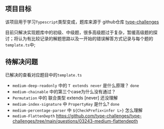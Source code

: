 ## 项目目标

该项目用于学习`Typescript`类型变成，题库来源于 github仓库 [type-challenges](https://github.com/type-challenges/type-challenges)

目前只解决实现题库中的初级、中级题，很多高级题过于复杂，暂缓高级题的探讨；将认为有比较记录的解题思路以及一开始的错误解答方式记录与每个题的`template.ts`中;

## 待解决问题

已解决的查看对应题目中的`template.ts`

- `medium-deep-readonly` 中的 `T extends never` 是什么原理？ `done`
- `medium-chainable` 中的第三个case为什么没有通过？
- `Permutation` 中的 联合类型 extends [never] 还没理解
- `medium-index-signature` 中 `PropertyKey` 是什么? `done`
- `medium-percentage-parser` 中 `${CheckPrefix<infer L>}`  怎么理解
- `medium-FlattenDepth`  <https://github.com/type-challenges/type-challenges/tree/main/questions/03243-medium-flattendepth>
